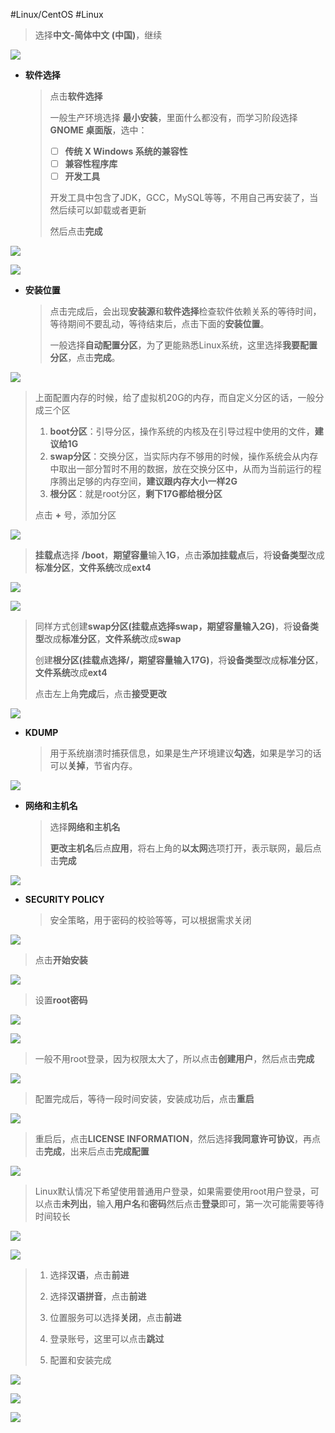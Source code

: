 #Linux/CentOS #Linux 



> 选择**中文-简体中文 (中国)**，继续

![](assets/ContOS7.6安装/image-20240424142413793.png)


- **软件选择**

  > 点击**软件选择**
  >
  > 一般生产环境选择 **最小安装**，里面什么都没有，而学习阶段选择 **GNOME 桌面版**，选中：
  >
  >  - [ ] **传统 X Windows 系统的兼容性**
  >  - [ ] **兼容性程序库**
  >  - [ ] **开发工具**
  >
  > 开发工具中包含了JDK，GCC，MySQL等等，不用自己再安装了，当然后续可以卸载或者更新
  >
  > 然后点击**完成**

![](assets/ContOS7.6安装/image-20240424142439854.png)

![](assets/ContOS7.6安装/image-20240424142447870.png)


- **安装位置**

  > 点击完成后，会出现**安装源**和**软件选择**检查软件依赖关系的等待时间，等待期间不要乱动，等待结束后，点击下面的**安装位置**。
  >
  > 一般选择**自动配置分区**，为了更能熟悉Linux系统，这里选择**我要配置分区**，点击**完成**。

![](assets/ContOS7.6安装/image-20240424142459747.png)



> 上面配置内存的时候，给了虚拟机20G的内存，而自定义分区的话，一般分成三个区
>
> 1. **boot分区**：引导分区，操作系统的内核及在引导过程中使用的文件，**建议给1G**
> 2. **swap分区**：交换分区，当实际内存不够用的时候，操作系统会从内存中取出一部分暂时不用的数据，放在交换分区中，从而为当前运行的程序腾出足够的内存空间，**建议跟内存大小一样2G**
> 3. **根分区**：就是root分区，**剩下17G都给根分区**
>
> 点击 **+** 号，添加分区

![](assets/ContOS7.6安装/image-20240424142519580.png)


> **挂载点**选择 **/boot**，**期望容量**输入**1G**，点击**添加挂载点**后，将**设备类型**改成**标准分区**，**文件系统**改成**ext4**

![](assets/ContOS7.6安装/image-20240424142534467.png)

![](assets/ContOS7.6安装/image-20240424142540582.png)


> 同样方式创建**swap分区(挂载点选择swap，期望容量输入2G)**，将**设备类型**改成**标准分区**，**文件系统**改成**swap**
>
> 创建**根分区(挂载点选择/，期望容量输入17G)**，将**设备类型**改成**标准分区**，**文件系统**改成**ext4**
>
> 点击左上角**完成**后，点击**接受更改**

![](assets/ContOS7.6安装/image-20240424142553197.png)




- **KDUMP**

  > 用于系统崩溃时捕获信息，如果是生产环境建议**勾选**，如果是学习的话可以**关掉**，节省内存。

![](assets/ContOS7.6安装/image-20240424142603389.png)




- **网络和主机名**

  > 选择**网络和主机名**
  >
  > **更改主机名**后点**应用**，将右上角的**以太网**选项打开，表示联网，最后点击**完成**

![](assets/ContOS7.6安装/image-20240424142611795.png)


- **SECURITY POLICY**

  > 安全策略，用于密码的校验等等，可以根据需求关闭

![](assets/ContOS7.6安装/image-20240424142618578.png)


> 点击**开始安装**

![](assets/ContOS7.6安装/image-20240424142632764.png)


> 设置**root密码**

![](assets/ContOS7.6安装/image-20240424142644052.png)


![](assets/ContOS7.6安装/image-20240424142649034.png)


> 一般不用root登录，因为权限太大了，所以点击**创建用户**，然后点击**完成**

![](assets/ContOS7.6安装/image-20240424142658780.png)


> 配置完成后，等待一段时间安装，安装成功后，点击**重启**

![](assets/ContOS7.6安装/image-20240424142710178.png)


> 重启后，点击**LICENSE INFORMATION**，然后选择**我同意许可协议**，再点击**完成**，出来后点击**完成配置**

![](assets/ContOS7.6安装/image-20240424142717873.png)


> Linux默认情况下希望使用普通用户登录，如果需要使用root用户登录，可以点击**未列出**，输入**用户名**和**密码**然后点击**登录**即可，第一次可能需要等待时间较长

![](assets/ContOS7.6安装/image-20240424142731289.png)

![](assets/ContOS7.6安装/image-20240424142738167.png)


> 1. 选择**汉语**，点击**前进**
>
> 2. 选择**汉语拼音**，点击**前进**
>
> 3. 位置服务可以选择**关闭**，点击**前进**
> 4. 登录账号，这里可以点击**跳过**
> 5. 配置和安装完成


![](assets/ContOS7.6安装/image-20240424142753585.png)

![](assets/ContOS7.6安装/image-20240424142803543.png)

![](assets/ContOS7.6安装/image-20240424142811551.png)
